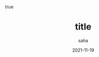 ---
title: "title"
# image : ""
date: '2021-11-19'
categories: [TOP_CATEGORIE, SUB_CATEGORIE]
tags: [tag] 
author: saha
math: true
mermaid: true
pin : false
---
